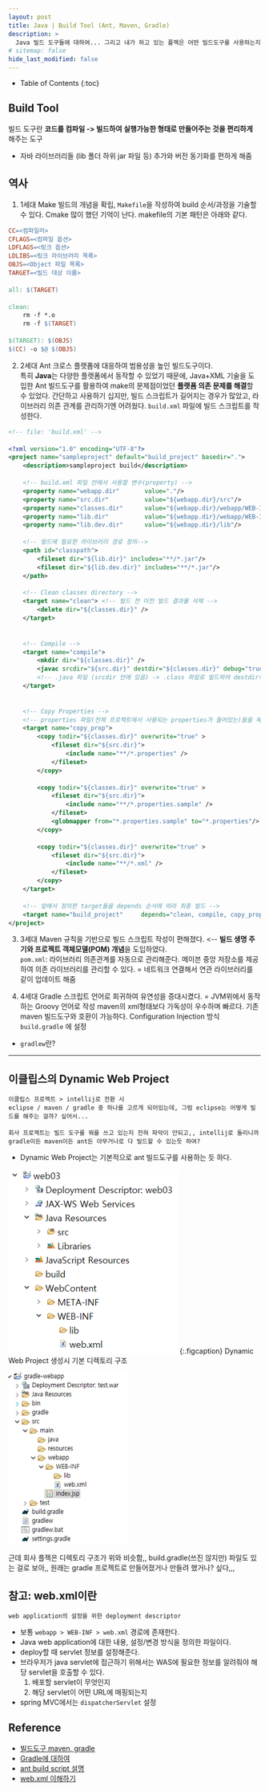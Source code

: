```yaml
---
layout: post
title: Java | Build Tool (Ant, Maven, Gradle)  
description: >
  Java 빌드 도구들에 대하여... 그리고 내가 하고 있는 플젝은 어떤 빌드도구를 사용하는지, eclipse는 어떻게 빌드해주는 걸까.
# sitemap: false
hide_last_modified: false
---
```


- Table of Contents
{:toc}

## Build Tool
빌드 도구란 **코드를 컴파일 -> 빌드하여 실행가능한 형태로 만들어주는 것을 편리하게** 해주는 도구
- 자바 라이브러리들 (lib 폴더 하위 jar 파일 등) 추가와 버전 동기화를 편하게 해줌


## 역사
1. 1세대 Make
빌드의 개념을 확립, `Makefile`을 작성하여 build 순서/과정을 기술할 수 있다.
Cmake 많이 했던 기억이 난다.
makefile의 기본 패턴은 아래와 같다.

```makefile
CC=<컴파일러>
CFLAGS=<컴파일 옵션>
LDFLAGS=<링크 옵션>
LDLIBS=<링크 라이브러리 목록>
OBJS=<Object 파일 목록>
TARGET=<빌드 대상 이름>
 
all: $(TARGET)
 
clean:
    rm -f *.o
    rm -f $(TARGET)
 
$(TARGET): $(OBJS)
$(CC) -o $@ $(OBJS)
```

2. 2세대 Ant
크로스 플랫폼에 대응하여 범용성을 높인 빌드도구이다.  
특히 **Java**는 다양한 플랫폼에서 동작할 수 있었기 때문에, Java+XML 기술을 도입한 Ant 빌드도구를 활용하여 make의 문제점이었던 **플랫폼 의존 문제를 해결**할 수 있었다. 
간단하고 사용하기 십지만, 빌드 스크립트가 길어지는 경우가 많았고, 라이브러리 의존 관계를 관리하기엔 어려웠다.
`build.xml` 파일에 빌드 스크립트를 작성한다.

~~~xml
<!-- file: 'build.xml' -->

<?xml version="1.0" encoding="UTF-8"?>
<project name="sampleproject" default="build_project" basedir=".">
    <description>sampleproject build</description>

    <!-- build.xml 파일 안에서 사용할 변수(property) -->
    <property name="webapp.dir"       value="."/>
    <property name="src.dir"          value="${webapp.dir}/src"/>
    <property name="classes.dir"      value="${webapp.dir}/webapp/WEB-INF/classes"/>
    <property name="lib.dir"          value="${webapp.dir}/webapp/WEB-INF/lib"/>
    <property name="lib.dev.dir"      value="${webapp.dir}/lib"/>

    <!-- 빌드에 필요한 라이브러리 경로 정의-->
    <path id="classpath">
        <fileset dir="${lib.dir}" includes="**/*.jar"/>
        <fileset dir="${lib.dev.dir}" includes="**/*.jar"/>
    </path>

    <!-- Clean classes directory -->
    <target name="clean"> <!-- 빌드 전 이전 빌드 결과물 삭제 -->
        <delete dir="${classes.dir}" />
    </target>


    <!-- Compile -->
    <target name="compile">
        <mkdir dir="${classes.dir}" />
        <javac srcdir="${src.dir}" destdir="${classes.dir}" debug="true" encoding="utf-8" classpathref="classpath" includeantruntime="false" /> 
        <!-- .java 파일 (srcdir 안에 있음) -> .class 파일로 빌드하여 destdir에 저장 -->
    </target>


    <!-- Copy Properties -->
    <!-- properties 파일(전체 프로젝트에서 사용되는 properties가 들어있는)들을 복사하기 -->
    <target name="copy_prop">
        <copy todir="${classes.dir}" overwrite="true" >
            <fileset dir="${src.dir}">
                <include name="**/*.properties" />
            </fileset>
        </copy>

        <copy todir="${classes.dir}" overwrite="true" >
            <fileset dir="${src.dir}">
                <include name="**/*.properties.sample" />
            </fileset>
            <globmapper from="*.properties.sample" to="*.properties"/>
        </copy>

        <copy todir="${classes.dir}" overwrite="true" >
            <fileset dir="${src.dir}">
                <include name="**/*.xml" />
            </fileset>
        </copy>
    </target>
    
    <!-- 앞에서 정의한 target들을 depends 순서에 따라 최종 빌드 -->
    <target name="build_project"     depends="clean, compile, copy_prop" />
</project>

~~~


3. 3세대 Maven
규칙을 기반으로 빌드 스크립트 작성이 편해졌다. <-- **빌드 생명 주기와 프로젝트 객체모델(POM) 개념**을 도입하였다.  
`pom.xml`: 라이브러리 의존관계를 자동으로 관리해준다. 메이븐 중앙 저장소를 제공하여 의존 라이브러리를 관리할 수 있다. = 네트워크 연결해서 연관 라이브러리를 같이 업데이트 해줌


4. 4세대 Gradle
스크립트 언어로 회귀하여 유연성을 증대시켰다. = JVM위에서 동작하는 Groovy 언어로 작성 
maven의 xml형태보다 가독성이 우수하며 빠르다.
기존 maven 빌드도구와 호환이 가능하다.
Configuration Injection 방식
`build.gradle` 에 설정

- `gradlew`란?

---

## 이클립스의 Dynamic Web Project
```
이클립스 프로젝트 > intellij로 전환 시
eclipse / maven / gradle 중 하나를 고르게 되어있는데, 그럼 eclipse는 어떻게 빌드를 해주는 걸까? 싶어서... 

회사 프로젝트는 빌드 도구를 뭐를 쓰고 있는지 전혀 파악이 안되고,, intellij로 돌리니까 gradle이든 maven이든 ant든 아무거나로 다 빌드할 수 있는듯 하여?
```

- Dynamic Web Project는 기본적으로 ant 빌드도구를 사용하는 듯 하다.

![](/assets/img/2023-07-17-Java-BuildTool/2023-08-13-21-25-43.png)
{:.figcaption}
Dynamic Web Project 생성시 기본 디렉토리 구조

![](/assets/img/2023-07-17-Java-BuildTool/2023-08-13-21-25-27.png)

근데 회사 플젝은 디렉토리 구조가 위와 비슷함,, build.gradle(쓰진 않지만) 파일도
있는 걸로 보아,, 원래는 gradle 프로젝트로 만들어졌거나 만들려 했거나? 싶다,,,


## 참고: web.xml이란
```text
web application의 설정을 위한 deployment descriptor
```
- 보통 `webapp > WEB-INF > web.xml` 경로에 존재한다.
- Java web application에 대한 내용, 설정/변경 방식을 정의한 파일이다.
- deploy할 때 servlet 정보를 설정해준다. 
- 브라우저가 java servlet에 접근하기 위해서는 WAS에 필요한 정보를 알려줘야 해당 servlet을 호출할 수 있다.  
  1. 배포할 servlet이 무엇인지
  2. 해당 servlet이 어떤 URL에 매핑되는지  
- spring MVC에서는 `dispatcherServlet` 설정


## Reference
- [빌드도구 maven, gradle](https://wangmin.tistory.com/50)
- [Gradle에 대하여](https://velog.io/@hanblueblue/%EA%B8%B0%EC%B4%88-%EC%A7%80%EC%8B%9D-%EB%8B%A4%EC%A7%80%EA%B8%B0-2.-Gradle)
- [ant build script 설명](https://oingdaddy.tistory.com/212)
- [web.xml 이해하기](https://gmlwjd9405.github.io/2018/10/29/web-application-structure.html)